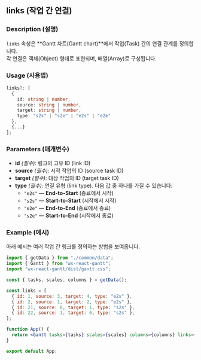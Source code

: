 
## links (작업 간 연결)

### Description (설명)
`links` 속성은 **Gantt 차트(Gantt chart)**에서 작업(Task) 간의 연결 관계를 정의합니다.  
각 연결은 객체(Object) 형태로 표현되며, 배열(Array)로 구성됩니다.

### Usage (사용법)
```ts
links?: [
  {
    id: string | number,
    source: string | number,
    target: string | number,
    type: "s2s" | "s2e" | "e2s" | "e2e"
  },
  {...}
];
```

### Parameters (매개변수)
- **id** *(필수)*: 링크의 고유 ID (link ID)  
- **source** *(필수)*: 시작 작업의 ID (source task ID)  
- **target** *(필수)*: 대상 작업의 ID (target task ID)  
- **type** *(필수)*: 연결 유형 (link type). 다음 값 중 하나를 가질 수 있습니다:  
  - `"e2s"` — **End-to-Start** (종료에서 시작)  
  - `"s2s"` — **Start-to-Start** (시작에서 시작)  
  - `"e2e"` — **End-to-End** (종료에서 종료)  
  - `"s2e"` — **Start-to-End** (시작에서 종료)

### Example (예시)
아래 예시는 여러 작업 간 링크를 정의하는 방법을 보여줍니다.

```jsx
import { getData } from "./common/data";
import { Gantt } from "wx-react-gantt";
import "wx-react-gantt/dist/gantt.css";

const { tasks, scales, columns } = getData();

const links = [
  { id: 1, source: 3, target: 4, type: "e2s" },
  { id: 2, source: 1, target: 2, type: "e2s" },
  { id: 21, source: 8, target: 1, type: "s2s" },
  { id: 22, source: 1, target: 6, type: "s2s" },
];

function App() {
  return <Gantt tasks={tasks} scales={scales} columns={columns} links={links} />;
}

export default App;
```
